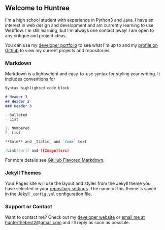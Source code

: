 ## Welcome to Huntree

I'm a high school student with experience in Python3 and Java. I have an interest in web design and development and am currently learning to use Webflow. I'm still learning, but I'm always one contact away! I am open to any critique and project ideas.

You can use my [developer portfolio](google.com) to see what I'm up to and my [profile on Github](https://github.com/jellyfish-huntre) to view my current projects and repositories.

### Markdown

Markdown is a lightweight and easy-to-use syntax for styling your writing. It includes conventions for

```markdown
Syntax highlighted code block

# Header 1
## Header 2
### Header 3

- Bulleted
- List

1. Numbered
2. List

**Bold** and _Italic_ and `Code` text

[Link](url) and ![Image](src)
```

For more details see [GitHub Flavored Markdown](https://guides.github.com/features/mastering-markdown/).

### Jekyll Themes

Your Pages site will use the layout and styles from the Jekyll theme you have selected in your [repository settings](https://github.com/jellyfish-huntre/jellyfish-huntre.github.io/settings/pages). The name of this theme is saved in the Jekyll `_config.yml` configuration file.

### Support or Contact

Want to contact me? Check out my [developer website](https://docs.github.com/categories/github-pages-basics/) or [email me at hunterthebest2@gmail.com](https://mail.google.com/mail/u/0/#inbox?compose=CllgCJvqKcsbtcRDhdlgZPBBQPWSsbmmjpttQBSTmLFqGjsWZnjHnPwPJSclJGwKXZnjLxPfWXB) and I’ll reply as soon as possible.
